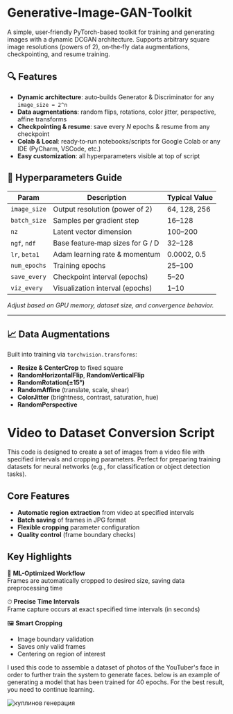 # Generative-Image-GAN-Toolkit
A simple, user‑friendly PyTorch-based toolkit for training and generating images with a dynamic DCGAN architecture.   Supports arbitrary square image resolutions (powers of 2), on‑the‑fly data augmentations, checkpointing, and resume training.  

## 🔍 Features

- **Dynamic architecture**: auto‑builds Generator & Discriminator for any `image_size = 2^n`  
- **Data augmentations**: random flips, rotations, color jitter, perspective, affine transforms  
- **Checkpointing & resume**: save every _N_ epochs & resume from any checkpoint  
- **Colab & Local**: ready‑to‑run notebooks/scripts for Google Colab or any IDE (PyCharm, VSCode, etc.)  
- **Easy customization**: all hyperparameters visible at top of script

## 🔧 Hyperparameters Guide

| Param         | Description                             | Typical Value      |
|---------------|-----------------------------------------|--------------------|
| `image_size`  | Output resolution (power of 2)          | 64, 128, 256       |
| `batch_size`  | Samples per gradient step               | 16–128             |
| `nz`          | Latent vector dimension                 | 100–200            |
| `ngf`, `ndf`  | Base feature‑map sizes for G / D        | 32–128             |
| `lr`, `beta1` | Adam learning rate & momentum           | 0.0002, 0.5        |
| `num_epochs`  | Training epochs                         | 25–100             |
| `save_every`  | Checkpoint interval (epochs)            | 5–20               |
| `viz_every`   | Visualization interval (epochs)         | 1–10               |

_Adjust based on GPU memory, dataset size, and convergence behavior._

---

## 📈 Data Augmentations

Built into training via `torchvision.transforms`:

- **Resize & CenterCrop** to fixed square  
- **RandomHorizontalFlip**, **RandomVerticalFlip**  
- **RandomRotation(±15°)**  
- **RandomAffine** (translate, scale, shear)  
- **ColorJitter** (brightness, contrast, saturation, hue)  
- **RandomPerspective**  

# Video to Dataset Conversion Script

This code is designed to create a set of images from a video file with specified intervals and cropping parameters. Perfect for preparing training datasets for neural networks (e.g., for classification or object detection tasks).

## Core Features

- **Automatic region extraction** from video at specified intervals
- **Batch saving** of frames in JPG format
- **Flexible cropping** parameter configuration
- **Quality control** (frame boundary checks)

## Key Highlights

🎯 **ML-Optimized Workflow**  
Frames are automatically cropped to desired size, saving data preprocessing time

⏱ **Precise Time Intervals**  
Frame capture occurs at exact specified time intervals (in seconds)

🖼 **Smart Cropping**  
- Image boundary validation
- Saves only valid frames
- Centering on region of interest

I used this code to assemble a dataset of photos of the YouTuber's face in order to further train the system to generate faces. below is an example of generating a model that has been trained for 40 epochs. For the best result, you need to continue learning.

![куплинов генерация](https://github.com/user-attachments/assets/6ceca313-4cf9-451f-808d-04de9c0aad17)


